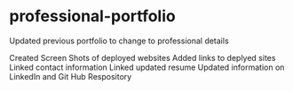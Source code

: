 # professional-portfolio

Updated previous portfolio to change to professional details

Created Screen Shots of deployed websites
Added links to deplyed sites
Linked contact information
Linked updated resume
Updated information on LinkedIn and Git Hub Respository
